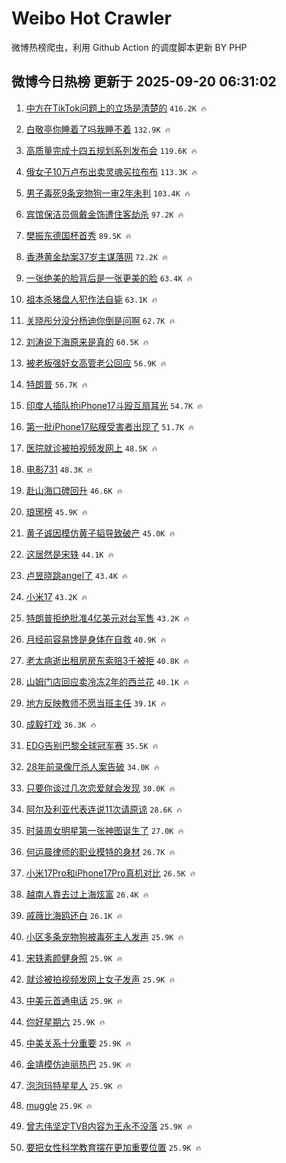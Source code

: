 # Weibo Hot Crawler 



微博热榜爬虫，利用 Github Action 的调度脚本更新 BY PHP 


## 微博今日热榜 更新于 2025-09-20 06:31:02 
1. [中方在TikTok问题上的立场是清楚的](https://s.weibo.com/weibo?q=%23%E4%B8%AD%E6%96%B9%E5%9C%A8TikTok%E9%97%AE%E9%A2%98%E4%B8%8A%E7%9A%84%E7%AB%8B%E5%9C%BA%E6%98%AF%E6%B8%85%E6%A5%9A%E7%9A%84%23&t=31&band_rank=1&Refer=top) `416.2K 🔥` 

1. [白敬亭你睡着了吗我睡不着](https://s.weibo.com/weibo?q=%E7%99%BD%E6%95%AC%E4%BA%AD%E4%BD%A0%E7%9D%A1%E7%9D%80%E4%BA%86%E5%90%97%E6%88%91%E7%9D%A1%E4%B8%8D%E7%9D%80&t=31&band_rank=2&Refer=top) `132.9K 🔥` 

1. [高质量完成十四五规划系列发布会](https://s.weibo.com/weibo?q=%23%E9%AB%98%E8%B4%A8%E9%87%8F%E5%AE%8C%E6%88%90%E5%8D%81%E5%9B%9B%E4%BA%94%E8%A7%84%E5%88%92%E7%B3%BB%E5%88%97%E5%8F%91%E5%B8%83%E4%BC%9A%23&t=31&band_rank=3&Refer=top) `119.6K 🔥` 

1. [俄女子10万卢布出卖灵魂买拉布布](https://s.weibo.com/weibo?q=%23%E4%BF%84%E5%A5%B3%E5%AD%9010%E4%B8%87%E5%8D%A2%E5%B8%83%E5%87%BA%E5%8D%96%E7%81%B5%E9%AD%82%E4%B9%B0%E6%8B%89%E5%B8%83%E5%B8%83%23&t=31&band_rank=4&Refer=top) `113.3K 🔥` 

1. [男子毒死9条宠物狗一审2年未判](https://s.weibo.com/weibo?q=%23%E7%94%B7%E5%AD%90%E6%AF%92%E6%AD%BB9%E6%9D%A1%E5%AE%A0%E7%89%A9%E7%8B%97%E4%B8%80%E5%AE%A12%E5%B9%B4%E6%9C%AA%E5%88%A4%23&t=31&band_rank=5&Refer=top) `103.4K 🔥` 

1. [宾馆保洁员佩戴金饰遭住客劫杀](https://s.weibo.com/weibo?q=%23%E5%AE%BE%E9%A6%86%E4%BF%9D%E6%B4%81%E5%91%98%E4%BD%A9%E6%88%B4%E9%87%91%E9%A5%B0%E9%81%AD%E4%BD%8F%E5%AE%A2%E5%8A%AB%E6%9D%80%23&t=31&band_rank=6&Refer=top) `97.2K 🔥` 

1. [樊振东德国杯首秀](https://s.weibo.com/weibo?q=%23%E6%A8%8A%E6%8C%AF%E4%B8%9C%E5%BE%B7%E5%9B%BD%E6%9D%AF%E9%A6%96%E7%A7%80%23&t=31&band_rank=7&Refer=top) `89.5K 🔥` 

1. [香港黄金劫案37岁主谋落网](https://s.weibo.com/weibo?q=%23%E9%A6%99%E6%B8%AF%E9%BB%84%E9%87%91%E5%8A%AB%E6%A1%8837%E5%B2%81%E4%B8%BB%E8%B0%8B%E8%90%BD%E7%BD%91%23&t=31&band_rank=8&Refer=top) `72.2K 🔥` 

1. [一张绝美的脸背后是一张更美的脸](https://s.weibo.com/weibo?q=%E4%B8%80%E5%BC%A0%E7%BB%9D%E7%BE%8E%E7%9A%84%E8%84%B8%E8%83%8C%E5%90%8E%E6%98%AF%E4%B8%80%E5%BC%A0%E6%9B%B4%E7%BE%8E%E7%9A%84%E8%84%B8&t=31&band_rank=9&Refer=top) `63.4K 🔥` 

1. [祖本杀猪盘人犯作法自毙](https://s.weibo.com/weibo?q=%23%E7%A5%96%E6%9C%AC%E6%9D%80%E7%8C%AA%E7%9B%98%E4%BA%BA%E7%8A%AF%E4%BD%9C%E6%B3%95%E8%87%AA%E6%AF%99%23&t=31&band_rank=10&Refer=top) `63.1K 🔥` 

1. [关晓彤分没分杨迪你倒是问啊](https://s.weibo.com/weibo?q=%E5%85%B3%E6%99%93%E5%BD%A4%E5%88%86%E6%B2%A1%E5%88%86%E6%9D%A8%E8%BF%AA%E4%BD%A0%E5%80%92%E6%98%AF%E9%97%AE%E5%95%8A&t=31&band_rank=11&Refer=top) `62.7K 🔥` 

1. [刘涛说下海原来是真的](https://s.weibo.com/weibo?q=%E5%88%98%E6%B6%9B%E8%AF%B4%E4%B8%8B%E6%B5%B7%E5%8E%9F%E6%9D%A5%E6%98%AF%E7%9C%9F%E7%9A%84&t=31&band_rank=12&Refer=top) `60.5K 🔥` 

1. [被老板强奸女高管老公回应](https://s.weibo.com/weibo?q=%23%E8%A2%AB%E8%80%81%E6%9D%BF%E5%BC%BA%E5%A5%B8%E5%A5%B3%E9%AB%98%E7%AE%A1%E8%80%81%E5%85%AC%E5%9B%9E%E5%BA%94%23&t=31&band_rank=13&Refer=top) `56.9K 🔥` 

1. [特朗普](https://s.weibo.com/weibo?q=%E7%89%B9%E6%9C%97%E6%99%AE&t=31&band_rank=14&Refer=top) `56.7K 🔥` 

1. [印度人插队抢iPhone17斗殴互扇耳光](https://s.weibo.com/weibo?q=%23%E5%8D%B0%E5%BA%A6%E4%BA%BA%E6%8F%92%E9%98%9F%E6%8A%A2iPhone17%E6%96%97%E6%AE%B4%E4%BA%92%E6%89%87%E8%80%B3%E5%85%89%23&t=31&band_rank=15&Refer=top) `54.7K 🔥` 

1. [第一批iPhone17贴膜受害者出现了](https://s.weibo.com/weibo?q=%E7%AC%AC%E4%B8%80%E6%89%B9iPhone17%E8%B4%B4%E8%86%9C%E5%8F%97%E5%AE%B3%E8%80%85%E5%87%BA%E7%8E%B0%E4%BA%86&t=31&band_rank=16&Refer=top) `51.7K 🔥` 

1. [医院就诊被拍视频发网上](https://s.weibo.com/weibo?q=%E5%8C%BB%E9%99%A2%E5%B0%B1%E8%AF%8A%E8%A2%AB%E6%8B%8D%E8%A7%86%E9%A2%91%E5%8F%91%E7%BD%91%E4%B8%8A&t=31&band_rank=17&Refer=top) `48.5K 🔥` 

1. [电影731](https://s.weibo.com/weibo?q=%E7%94%B5%E5%BD%B1731&t=31&band_rank=18&Refer=top) `48.3K 🔥` 

1. [赴山海口碑回升](https://s.weibo.com/weibo?q=%E8%B5%B4%E5%B1%B1%E6%B5%B7%E5%8F%A3%E7%A2%91%E5%9B%9E%E5%8D%87&t=31&band_rank=19&Refer=top) `46.6K 🔥` 

1. [琅琊榜](https://s.weibo.com/weibo?q=%E7%90%85%E7%90%8A%E6%A6%9C&t=31&band_rank=20&Refer=top) `45.9K 🔥` 

1. [黄子诚因模仿黄子韬导致破产](https://s.weibo.com/weibo?q=%23%E9%BB%84%E5%AD%90%E8%AF%9A%E5%9B%A0%E6%A8%A1%E4%BB%BF%E9%BB%84%E5%AD%90%E9%9F%AC%E5%AF%BC%E8%87%B4%E7%A0%B4%E4%BA%A7%23&t=31&band_rank=21&Refer=top) `45.0K 🔥` 

1. [这居然是宋轶](https://s.weibo.com/weibo?q=%E8%BF%99%E5%B1%85%E7%84%B6%E6%98%AF%E5%AE%8B%E8%BD%B6&t=31&band_rank=22&Refer=top) `44.1K 🔥` 

1. [卢昱晓跳angel了](https://s.weibo.com/weibo?q=%23%E5%8D%A2%E6%98%B1%E6%99%93%E8%B7%B3angel%E4%BA%86%23&t=31&band_rank=23&Refer=top) `43.4K 🔥` 

1. [小米17](https://s.weibo.com/weibo?q=%E5%B0%8F%E7%B1%B317&t=31&band_rank=24&Refer=top) `43.2K 🔥` 

1. [特朗普拒绝批准4亿美元对台军售](https://s.weibo.com/weibo?q=%23%E7%89%B9%E6%9C%97%E6%99%AE%E6%8B%92%E7%BB%9D%E6%89%B9%E5%87%864%E4%BA%BF%E7%BE%8E%E5%85%83%E5%AF%B9%E5%8F%B0%E5%86%9B%E5%94%AE%23&t=31&band_rank=25&Refer=top) `43.2K 🔥` 

1. [月经前容易馋是身体在自救](https://s.weibo.com/weibo?q=%E6%9C%88%E7%BB%8F%E5%89%8D%E5%AE%B9%E6%98%93%E9%A6%8B%E6%98%AF%E8%BA%AB%E4%BD%93%E5%9C%A8%E8%87%AA%E6%95%91&t=31&band_rank=26&Refer=top) `40.9K 🔥` 

1. [老太病逝出租房房东索赔3千被拒](https://s.weibo.com/weibo?q=%23%E8%80%81%E5%A4%AA%E7%97%85%E9%80%9D%E5%87%BA%E7%A7%9F%E6%88%BF%E6%88%BF%E4%B8%9C%E7%B4%A2%E8%B5%943%E5%8D%83%E8%A2%AB%E6%8B%92%23&t=31&band_rank=27&Refer=top) `40.8K 🔥` 

1. [山姆门店回应卖冷冻2年的西兰花](https://s.weibo.com/weibo?q=%23%E5%B1%B1%E5%A7%86%E9%97%A8%E5%BA%97%E5%9B%9E%E5%BA%94%E5%8D%96%E5%86%B7%E5%86%BB2%E5%B9%B4%E7%9A%84%E8%A5%BF%E5%85%B0%E8%8A%B1%23&t=31&band_rank=28&Refer=top) `40.1K 🔥` 

1. [地方反映教师不愿当班主任](https://s.weibo.com/weibo?q=%23%E5%9C%B0%E6%96%B9%E5%8F%8D%E6%98%A0%E6%95%99%E5%B8%88%E4%B8%8D%E6%84%BF%E5%BD%93%E7%8F%AD%E4%B8%BB%E4%BB%BB%23&t=31&band_rank=29&Refer=top) `39.1K 🔥` 

1. [成毅打戏](https://s.weibo.com/weibo?q=%E6%88%90%E6%AF%85%E6%89%93%E6%88%8F&t=31&band_rank=30&Refer=top) `36.3K 🔥` 

1. [EDG告别巴黎全球冠军赛](https://s.weibo.com/weibo?q=%23EDG%E5%91%8A%E5%88%AB%E5%B7%B4%E9%BB%8E%E5%85%A8%E7%90%83%E5%86%A0%E5%86%9B%E8%B5%9B%23&t=31&band_rank=31&Refer=top) `35.5K 🔥` 

1. [28年前录像厅杀人案告破](https://s.weibo.com/weibo?q=%2328%E5%B9%B4%E5%89%8D%E5%BD%95%E5%83%8F%E5%8E%85%E6%9D%80%E4%BA%BA%E6%A1%88%E5%91%8A%E7%A0%B4%23&t=31&band_rank=32&Refer=top) `34.0K 🔥` 

1. [只要你谈过几次恋爱就会发现](https://s.weibo.com/weibo?q=%E5%8F%AA%E8%A6%81%E4%BD%A0%E8%B0%88%E8%BF%87%E5%87%A0%E6%AC%A1%E6%81%8B%E7%88%B1%E5%B0%B1%E4%BC%9A%E5%8F%91%E7%8E%B0&t=31&band_rank=33&Refer=top) `30.0K 🔥` 

1. [阿尔及利亚代表连说11次请原谅](https://s.weibo.com/weibo?q=%23%E9%98%BF%E5%B0%94%E5%8F%8A%E5%88%A9%E4%BA%9A%E4%BB%A3%E8%A1%A8%E8%BF%9E%E8%AF%B411%E6%AC%A1%E8%AF%B7%E5%8E%9F%E8%B0%85%23&t=31&band_rank=34&Refer=top) `28.6K 🔥` 

1. [时装周女明星第一张神图诞生了](https://s.weibo.com/weibo?q=%E6%97%B6%E8%A3%85%E5%91%A8%E5%A5%B3%E6%98%8E%E6%98%9F%E7%AC%AC%E4%B8%80%E5%BC%A0%E7%A5%9E%E5%9B%BE%E8%AF%9E%E7%94%9F%E4%BA%86&t=31&band_rank=35&Refer=top) `27.0K 🔥` 

1. [何运晨律师的职业模特的身材](https://s.weibo.com/weibo?q=%E4%BD%95%E8%BF%90%E6%99%A8%E5%BE%8B%E5%B8%88%E7%9A%84%E8%81%8C%E4%B8%9A%E6%A8%A1%E7%89%B9%E7%9A%84%E8%BA%AB%E6%9D%90&t=31&band_rank=36&Refer=top) `26.7K 🔥` 

1. [小米17Pro和iPhone17Pro真机对比](https://s.weibo.com/weibo?q=%23%E5%B0%8F%E7%B1%B317Pro%E5%92%8CiPhone17Pro%E7%9C%9F%E6%9C%BA%E5%AF%B9%E6%AF%94%23&t=31&band_rank=37&Refer=top) `26.5K 🔥` 

1. [越南人靠去过上海炫富](https://s.weibo.com/weibo?q=%E8%B6%8A%E5%8D%97%E4%BA%BA%E9%9D%A0%E5%8E%BB%E8%BF%87%E4%B8%8A%E6%B5%B7%E7%82%AB%E5%AF%8C&t=31&band_rank=38&Refer=top) `26.4K 🔥` 

1. [戚薇比海鸥还白](https://s.weibo.com/weibo?q=%E6%88%9A%E8%96%87%E6%AF%94%E6%B5%B7%E9%B8%A5%E8%BF%98%E7%99%BD&t=31&band_rank=39&Refer=top) `26.1K 🔥` 

1. [小区多条宠物狗被毒死主人发声](https://s.weibo.com/weibo?q=%23%E5%B0%8F%E5%8C%BA%E5%A4%9A%E6%9D%A1%E5%AE%A0%E7%89%A9%E7%8B%97%E8%A2%AB%E6%AF%92%E6%AD%BB%E4%B8%BB%E4%BA%BA%E5%8F%91%E5%A3%B0%23&t=31&band_rank=40&Refer=top) `25.9K 🔥` 

1. [宋轶素颜健身照](https://s.weibo.com/weibo?q=%23%E5%AE%8B%E8%BD%B6%E7%B4%A0%E9%A2%9C%E5%81%A5%E8%BA%AB%E7%85%A7%23&t=31&band_rank=41&Refer=top) `25.9K 🔥` 

1. [就诊被拍视频发网上女子发声](https://s.weibo.com/weibo?q=%23%E5%B0%B1%E8%AF%8A%E8%A2%AB%E6%8B%8D%E8%A7%86%E9%A2%91%E5%8F%91%E7%BD%91%E4%B8%8A%E5%A5%B3%E5%AD%90%E5%8F%91%E5%A3%B0%23&t=31&band_rank=42&Refer=top) `25.9K 🔥` 

1. [中美元首通电话](https://s.weibo.com/weibo?q=%23%E4%B8%AD%E7%BE%8E%E5%85%83%E9%A6%96%E9%80%9A%E7%94%B5%E8%AF%9D%23&t=31&band_rank=43&Refer=top) `25.9K 🔥` 

1. [你好星期六](https://s.weibo.com/weibo?q=%E4%BD%A0%E5%A5%BD%E6%98%9F%E6%9C%9F%E5%85%AD&t=31&band_rank=44&Refer=top) `25.9K 🔥` 

1. [中美关系十分重要](https://s.weibo.com/weibo?q=%23%E4%B8%AD%E7%BE%8E%E5%85%B3%E7%B3%BB%E5%8D%81%E5%88%86%E9%87%8D%E8%A6%81%23&t=31&band_rank=45&Refer=top) `25.9K 🔥` 

1. [金靖模仿迪丽热巴](https://s.weibo.com/weibo?q=%23%E9%87%91%E9%9D%96%E6%A8%A1%E4%BB%BF%E8%BF%AA%E4%B8%BD%E7%83%AD%E5%B7%B4%23&t=31&band_rank=46&Refer=top) `25.9K 🔥` 

1. [泡泡玛特星星人](https://s.weibo.com/weibo?q=%23%E6%B3%A1%E6%B3%A1%E7%8E%9B%E7%89%B9%E6%98%9F%E6%98%9F%E4%BA%BA%23&t=31&band_rank=47&Refer=top) `25.9K 🔥` 

1. [muggle](https://s.weibo.com/weibo?q=muggle&t=31&band_rank=48&Refer=top) `25.9K 🔥` 

1. [曾志伟坚定TVB内容为王永不没落](https://s.weibo.com/weibo?q=%E6%9B%BE%E5%BF%97%E4%BC%9F%E5%9D%9A%E5%AE%9ATVB%E5%86%85%E5%AE%B9%E4%B8%BA%E7%8E%8B%E6%B0%B8%E4%B8%8D%E6%B2%A1%E8%90%BD&t=31&band_rank=49&Refer=top) `25.9K 🔥` 

1. [要把女性科学教育摆在更加重要位置](https://s.weibo.com/weibo?q=%23%E8%A6%81%E6%8A%8A%E5%A5%B3%E6%80%A7%E7%A7%91%E5%AD%A6%E6%95%99%E8%82%B2%E6%91%86%E5%9C%A8%E6%9B%B4%E5%8A%A0%E9%87%8D%E8%A6%81%E4%BD%8D%E7%BD%AE%23&t=31&band_rank=50&Refer=top) `25.9K 🔥` 

